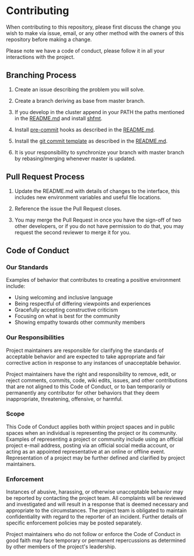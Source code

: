 # Contributing

When contributing to this repository, please first discuss the change you wish to make via issue,
email, or any other method with the owners of this repository before making a change.

Please note we have a code of conduct, please follow it in all your interactions with the project.

## Branching Process

1. Create an issue describing the problem you will solve.

2. Create a branch deriving as base from master branch.

3. If you develop in the cluster append in your PATH the paths mentioned in the [README.md](https://carvgit.ics.forth.gr/evolve/kreon#development-in-cluster) and install [shfmt](https://carvgit.ics.forth.gr/evolve/kreon#install-shfmt).

4. Install [pre-commit](https://pre-commit.com/) hooks as described in the [README.md](https://carvgit.ics.forth.gr/evolve/kreon#pre-commit-hooks-using-pre-commit).

5. Install the [git commit template](https://carvgit.ics.forth.gr/evolve/kreon/blob/master/.git-commit-template) as described in the [README.md](https://carvgit.ics.forth.gr/evolve/kreon#git-commit-message-template).

6. It is your responsibility to synchronize your branch with master branch by rebasing/merging whenever master is updated.

## Pull Request Process

1. Update the README.md with details of changes to the interface, this includes new environment
   variables and useful file locations.

2. Reference the issue the Pull Request closes.

3. You may merge the Pull Request in once you have the sign-off of two other developers, or if you
   do not have permission to do that, you may request the second reviewer to merge it for you.


## Code of Conduct

### Our Standards

Examples of behavior that contributes to creating a positive environment
include:

* Using welcoming and inclusive language
* Being respectful of differing viewpoints and experiences
* Gracefully accepting constructive criticism
* Focusing on what is best for the community
* Showing empathy towards other community members

### Our Responsibilities

Project maintainers are responsible for clarifying the standards of acceptable
behavior and are expected to take appropriate and fair corrective action in
response to any instances of unacceptable behavior.

Project maintainers have the right and responsibility to remove, edit, or
reject comments, commits, code, wiki edits, issues, and other contributions
that are not aligned to this Code of Conduct, or to ban temporarily or
permanently any contributor for other behaviors that they deem inappropriate,
threatening, offensive, or harmful.

### Scope

This Code of Conduct applies both within project spaces and in public spaces
when an individual is representing the project or its community. Examples of
representing a project or community include using an official project e-mail
address, posting via an official social media account, or acting as an appointed
representative at an online or offline event. Representation of a project may be
further defined and clarified by project maintainers.

### Enforcement

Instances of abusive, harassing, or otherwise unacceptable behavior
may be reported by contacting the project team. All complaints will be
reviewed and investigated and will result in a response that is deemed
necessary and appropriate to the circumstances. The project team is
obligated to maintain confidentiality with regard to the reporter of
an incident. Further details of specific enforcement policies may be
posted separately.

Project maintainers who do not follow or enforce the Code of Conduct
in good faith may face temporary or permanent repercussions as
determined by other members of the project's leadership.
